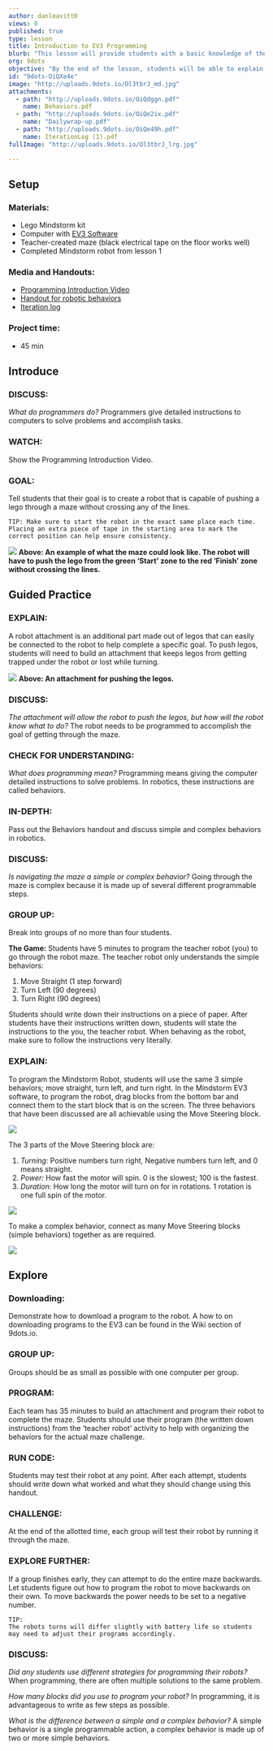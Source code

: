 ```yaml
---
author: danleavitt0
views: 0
published: true
type: lesson
title: Introduction to EV3 Programming
blurb: "This lesson will provide students with a basic knowledge of the #programming process and introduce them to the #Lego #Mindstorm software"
org: 9dots
objective: "By the end of the lesson, students will be able to explain what a programmer is, define a simple behavior, and write a program capable of navigating their robot through a simple maze"
id: "9dots-OiQXe4e"
image: "http://uploads.9dots.io/Ol3tbrJ_md.jpg"
attachments: 
  - path: "http://uploads.9dots.io/OiQdggn.pdf"
    name: Behaviors.pdf
  - path: "http://uploads.9dots.io/OiQe2ix.pdf"
    name: "Dailywrap-up.pdf"
  - path: "http://uploads.9dots.io/OiQe49h.pdf"
    name: IterationLog (1).pdf
fullImage: "http://uploads.9dots.io/Ol3tbrJ_lrg.jpg"

---
```


## Setup

### Materials:

- Lego Mindstorm kit
- Computer with [EV3 Software](http://www.lego.com/en-us/mindstorms/downloads/software/ddsoftwaredownload/download-software/) 
- Teacher-created maze (black electrical tape on the floor works well)
- Completed Mindstorm robot from lesson 1

### Media and Handouts:

- [Programming Introduction Video](http://www.education.rec.ri.cmu.edu/previews/robot_c_products/teaching_rc_lego_v2_preview/fundamentals/introtoprogramming/videos/fundamentals1.html)
- [Handout for robotic behaviors](http://uploads.9dots.io/OiQdggn.pdf) 
- [Iteration log](http://uploads.9dots.io/OiQe49h.pdf)

### Project time:

- 45 min
    
## Introduce

### DISCUSS: 
_What do programmers do?_
Programmers give detailed instructions to computers to solve problems and accomplish tasks.  

### WATCH:
Show the Programming Introduction Video.

### GOAL: 
Tell students that their goal is to create a robot that is capable of pushing a lego through a maze without crossing any of the lines. 
```
TIP: Make sure to start the robot in the exact same place each time. Placing an extra piece of tape in the starting area to mark the correct position can help ensure consistency.
```

![](http://uploads.9dots.io/OiQa9tW_md.jpg) 
**Above: An example of what the maze could look like. The robot will have to push the lego from the green ‘Start’ zone to the red ‘Finish’  zone without crossing the lines.**

## Guided Practice

### EXPLAIN:
A robot attachment is an additional part made out of legos that can easily be connected to the robot to help complete a specific goal. To push legos, students will need to build an attachment that keeps legos from getting trapped under the robot or lost while turning.

![](http://uploads.9dots.io/OiQb3yI_md.jpg) 
**Above: An attachment for pushing the legos.**

### DISCUSS: 
_The attachment will allow the robot to push the legos, but how will the robot know what to do?_
The robot needs to be programmed to accomplish the goal of getting through the maze.

### CHECK FOR UNDERSTANDING: 
_What does programming mean?_
Programming means giving the computer detailed instructions to solve problems.  In robotics, these instructions are called behaviors.

### IN-DEPTH: 
Pass out the Behaviors handout and discuss simple and complex behaviors in robotics.

### DISCUSS: 
_Is navigating the maze a simple or complex behavior?_
Going through the maze is complex because it is made up of several different programmable steps.

### GROUP UP: 
Break into groups of no more than four students. 

**The Game:**
Students have 5 minutes to program the teacher robot (you) to go through the robot maze. The teacher robot only understands the simple behaviors:

1. Move Straight (1 step forward)
2. Turn Left (90 degrees)
3. Turn Right (90 degrees)
 
Students should write down their instructions on a piece of paper. After students have their instructions written down, students will state the instructions to the you, the teacher robot. When behaving as the robot, make sure to follow the instructions very literally.

### EXPLAIN: 
To program the Mindstorm Robot, students will use the same 3 simple behaviors; move straight, turn left, and turn right. In the Mindstorm EV3 software, to program the robot, drag blocks from the bottom bar and connect them to the start block that is on the screen. The three behaviors that have been discussed are all achievable using the Move Steering block.

![](http://uploads.9dots.io/OiQbdRA_md.jpg) 

The 3 parts of the Move Steering block are:

1. *Turning:* Positive numbers turn right, Negative numbers turn left, and 0 means straight.
2. *Power:* How fast the motor will spin. 0 is the slowest; 100 is the fastest.
3. *Duration:* How long the motor will turn on for in rotations. 1 rotation is one full spin of the motor.

![](http://uploads.9dots.io/OiQc16D_md.jpg) 

To make a complex behavior, connect as many Move Steering blocks (simple behaviors) together as are required.

![](http://uploads.9dots.io/OiQcewv_md.jpg) 

## Explore

### Downloading:
Demonstrate how to download a program to the robot. A how to on downloading programs to the EV3 can be found in the Wiki section of 9dots.io.

### GROUP UP: 
Groups should be as small as possible with one computer per group. 

### PROGRAM: 
Each team has 35 minutes to build an attachment and program their robot to complete the maze. Students should use their program (the written down instructions) from the ‘teacher robot’ activity to help with organizing the behaviors for the actual maze challenge.

### RUN CODE: 
Students may test their robot at any point. After each attempt, students should write down what worked and what they should change using this handout. 

### CHALLENGE: 
At the end of the allotted time, each group will test their robot by running it through the maze.

### EXPLORE FURTHER: 
If a group finishes early, they can attempt to do the entire maze backwards. Let students figure out how to program the robot to move backwards on their own. To move backwards the power needs to be set to a negative number.
```
TIP: 
The robots turns will differ slightly with battery life so students may need to adjust their programs accordingly.
```
### DISCUSS:
_Did any students use different strategies for programming their robots?_
When programming, there are often multiple solutions to the same problem.

_How many blocks did you use to program your robot?_
In programming, it is advantageous to write as few steps as possible.

_What is the difference between a simple and a complex behavior?_
A simple behavior is a single programmable action, a complex behavior is made up of two or more simple behaviors.
